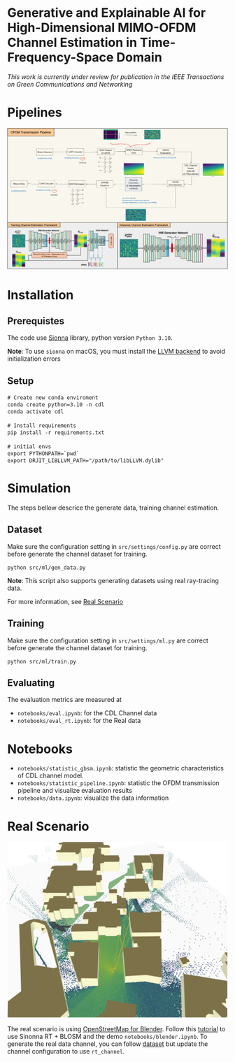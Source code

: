 # Generative and Explainable AI for High-Dimensional MIMO-OFDM Channel Estimation in Time-Frequency-Space Domain

_This work is currently under review for publication in the IEEE Transactions on Green Communications and Networking_


# Pipelines
![\[pipelin\]](images/pipeline.png)


# Installation

## Prerequistes
The code use [Sionna](https://jhoydis.github.io/sionna-0.19.2-doc/) library, python version `Python 3.10`.

**Note**: To use `sionna` on macOS, you must install the [LLVM backend](https://drjit.readthedocs.io/en/stable/what.html#backends) to avoid initialization errors

## Setup

```
# Create new conda enviroment
conda create python=3.10 -n cdl
conda activate cdl

# Install requirements
pip install -r requirements.txt

# initial envs
export PYTHONPATH=`pwd`
export DRJIT_LIBLLVM_PATH="/path/to/libLLVM.dylib"
```

<h1 id="simulation">Simulation</h1>

The steps bellow descrice the generate data, training channel estimation.
<h2 id="dataset">Dataset</h2>

Make sure the configuration setting in `src/settings/config.py` are correct before generate the channel dataset for training.

```
python src/ml/gen_data.py
```

**Note**: This script also supports generating datasets using real ray-tracing data.

For more information, see [Real Scenario](#real-scenario)
<h2 id="training">Training</h2>

Make sure the configuration setting in `src/settings/ml.py` are correct before generate the channel dataset for training.
```
python src/ml/train.py
```
<h2 id="eval">Evaluating</h2>
The evaluation metrics are measured at 

- `notebooks/eval.ipynb`: for the CDL Channel data
- `notebooks/eval_rt.ipynb`: for the Real data

<h1 id="notebook">Notebooks</h1>

- `notebooks/statistic_gbsm.ipynb`: statistic the geometric characteristics of CDL channel model.
- `notebooks/statistic_pipeline.ipynb`: statistic the OFDM transmission pipeline and visualize evaluation results
- `notebooks/data.ipynb`: visualize the data information


<h1 id="real-scenario">Real Scenario</h1>

![polytechnique montreal](images/Polytechnique.png)


The real scenario is using [OpenStreetMap for Blender](https://github.com/vvoovv/blosm). Follow this [tutorial](https://youtu.be/7xHLDxUaQ7c?si=KA_RlYQsWjNImbGg) to use Sinonna RT + BLOSM and the demo `notebooks/blender.ipynb`. To generate the real data channel, you can follow [dataset](#dataset) but update the channel configuration to use `rt_channel`.



